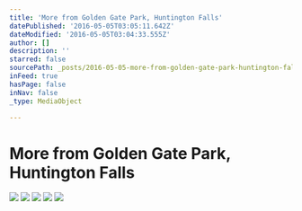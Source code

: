 ```yaml
---
title: 'More from Golden Gate Park, Huntington Falls'
datePublished: '2016-05-05T03:05:11.642Z'
dateModified: '2016-05-05T03:04:33.555Z'
author: []
description: ''
starred: false
sourcePath: _posts/2016-05-05-more-from-golden-gate-park-huntington-falls.md
inFeed: true
hasPage: false
inNav: false
_type: MediaObject

---
```

# More from Golden Gate Park, Huntington Falls
![](https://the-grid-user-content.s3-us-west-2.amazonaws.com/71bab691-7e89-4c6d-9af2-1883852be1ab.jpg)
![](https://the-grid-user-content.s3-us-west-2.amazonaws.com/6dd858f9-3a6d-4303-ac74-99435b3dd4d5.jpg)
![](https://the-grid-user-content.s3-us-west-2.amazonaws.com/78385869-75e7-4da0-ac5b-c80c2d8817bb.jpg)
![](https://the-grid-user-content.s3-us-west-2.amazonaws.com/4dfb57c8-fb36-4c6e-88f9-9e62529e4049.jpg)
![](https://the-grid-user-content.s3-us-west-2.amazonaws.com/afe11d8f-8aa2-4e47-8d2f-1d48b6c2b8dd.jpg)